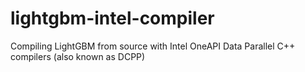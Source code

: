# lightgbm-intel-compiler
Compiling LightGBM from source with Intel OneAPI Data Parallel C++ compilers (also known as DCPP)
